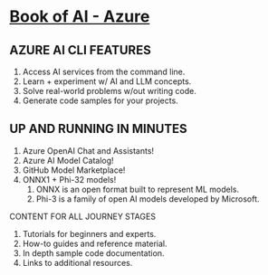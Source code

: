 # <a href="https://thebookof.ai/">Book of AI - Azure</a>

## AZURE AI CLI FEATURES
  1. Access AI services from the command line.
  1. Learn + experiment w/ AI and LLM concepts.
  1. Solve real-world problems w/out writing code.
  1. Generate code samples for your projects.

## UP AND RUNNING IN MINUTES
 1. Azure OpenAI Chat and Assistants!
 1. Azure AI Model Catalog!
 1. GitHub Model Marketplace!
 1. ONNX1 + Phi-32 models!
     1. ONNX is an open format built to represent ML models.
     1. Phi-3 is a family of open AI models developed by Microsoft.  

CONTENT FOR ALL JOURNEY STAGES
 1. Tutorials for beginners and experts.
 1. How-to guides and reference material.
 1. In depth sample code documentation.
 1. Links to additional resources.

